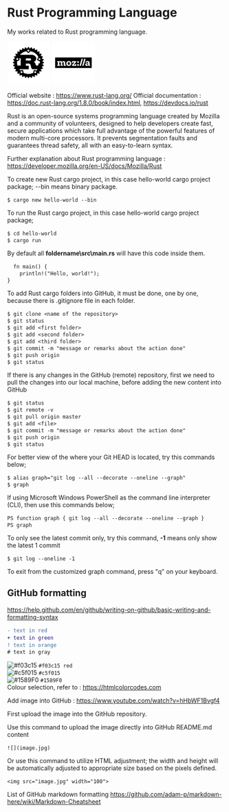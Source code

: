 # Rust Programming Language
My works related to Rust programming language. 

<img src="rust.svg" width="100"> <img src="mozilla.jpg" width="100">

Official website : https://www.rust-lang.org/
Official documentation : https://doc.rust-lang.org/1.8.0/book/index.html, https://devdocs.io/rust

Rust is an open-source systems programming language created by Mozilla and a community of volunteers, designed to help developers create fast, secure applications which take full advantage of the powerful features of modern multi-core processors. It prevents segmentation faults and guarantees thread safety, all with an easy-to-learn syntax.

Further explanation about Rust programming language : https://developer.mozilla.org/en-US/docs/Mozilla/Rust

To create new Rust cargo project, in this case hello-world cargo project package; --bin means binary package.
```
$ cargo new hello-world --bin
```

To run the Rust cargo project, in this case hello-world cargo project package;
```
$ cd hello-world
$ cargo run
```

By default all **foldername\src\main.rs** will have this code inside them.
```
  fn main() {
    println!("Hello, world!");
}
```

To add Rust cargo folders into GitHub, it must be done, one by one, because there is .gitignore file in each folder.
```
$ git clone <name of the repository>
$ git status
$ git add <first folder> 
$ git add <second folder> 
$ git add <third folder>
$ git commit -m "message or remarks about the action done"
$ git push origin
$ git status
```

If there is any changes in the GitHub (remote) repository, first we need to pull the changes into our local machine, before adding the new content into GitHub
```
$ git status
$ git remote -v
$ git pull origin master
$ git add <file>
$ git commit -m "message or remarks about the action done"
$ git push origin
$ git status
```
For better view of the where your Git HEAD is located, try this commands below;
```
$ alias graph="git log --all --decorate --oneline --graph"
$ graph
```

If using Microsoft Windows PowerShell as the command line interpreter (CLI), then use this commands below;
```
PS function graph { git log --all --decorate --oneline --graph }
PS graph
```

To only see the latest commit only, try this command, **-1** means only show the latest 1 commit
```
$ git log --oneline -1
```

To exit from the customized graph command, press "q" on your keyboard.

GitHub formatting
---

https://help.github.com/en/github/writing-on-github/basic-writing-and-formatting-syntax
```diff
- text in red
+ text in green
! text in orange
# text in gray
```

![#f03c15](https://placehold.it/15/f03c15/000000?text=+) `#f03c15 red` <br />
![#c5f015](https://placehold.it/15/c5f015/000000?text=+) `#c5f015`     <br />
![#1589F0](https://placehold.it/15/1589F0/000000?text=+) `#1589F0`     <br />
Colour selection, refer to : https://htmlcolorcodes.com

Add image into GitHub : https://www.youtube.com/watch?v=hHbWF1Bvgf4

First upload the image into the GitHub repository.

Use this command to upload the image directly into GitHub README.md content
```
![](image.jpg)
```

Or use this command to utilize HTML adjustment; the width and height will be automatically adjusted to appropriate size based on the pixels defined.
```
<img src="image.jpg" width="100">
```

List of GitHub markdown formatting
https://github.com/adam-p/markdown-here/wiki/Markdown-Cheatsheet
